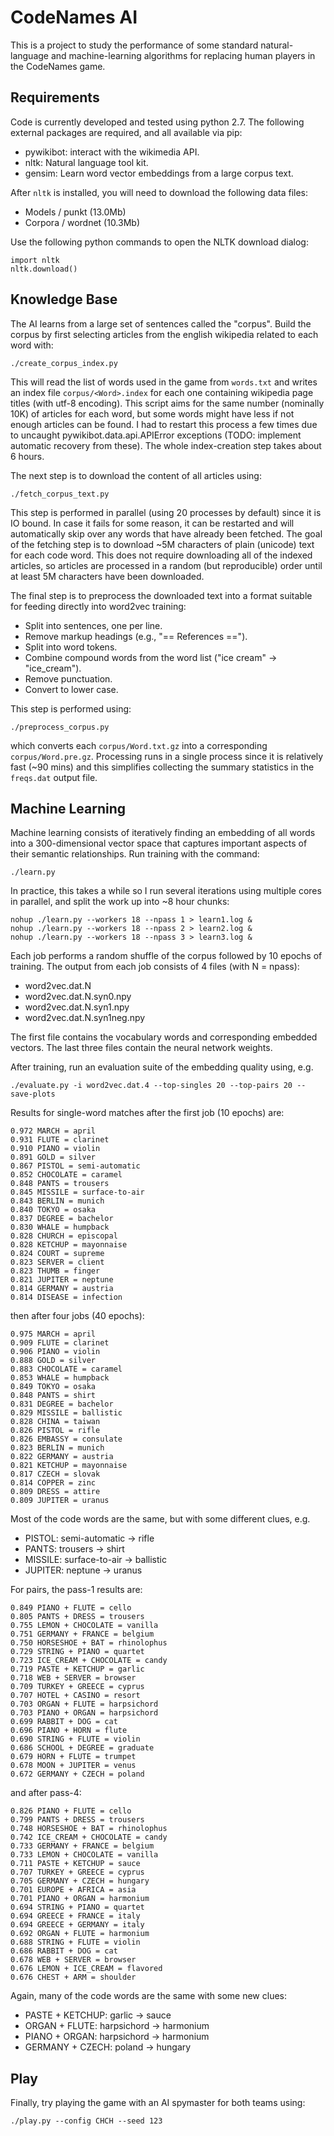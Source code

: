 CodeNames AI
============

This is a project to study the performance of some standard natural-language and
machine-learning algorithms for replacing human players in the CodeNames game.

Requirements
------------

Code is currently developed and tested using python 2.7.  The following external
packages are required, and all available via pip:
 - pywikibot: interact with the wikimedia API.
 - nltk: Natural language tool kit.
 - gensim: Learn word vector embeddings from a large corpus text.

After `nltk` is installed, you will need to download the following data files:
- Models / punkt (13.0Mb)
- Corpora / wordnet (10.3Mb)

Use the following python commands to open the NLTK download dialog:
```
import nltk
nltk.download()
```

Knowledge Base
--------------

The AI learns from a large set of sentences called the "corpus". Build the
corpus by first selecting articles from the english wikipedia related to each
word with:
```
./create_corpus_index.py
```
This will read the list of words used in the game from `words.txt` and writes an
index file `corpus/<Word>.index` for each one containing wikipedia page titles (with
utf-8 encoding).  This script aims for the same number (nominally 10K) of articles
for each word, but some words might have less if not enough articles can be found.
I had to restart this process a few times due to uncaught pywikibot.data.api.APIError
exceptions (TODO: implement automatic recovery from these).  The whole index-creation
step takes about 6 hours.

The next step is to download the content of all articles using:
```
./fetch_corpus_text.py
```
This step is performed in parallel (using 20 processes by default) since it is IO bound.
In case it fails for some reason, it can be restarted and will automatically skip over
any words that have already been fetched.  The goal of the fetching step is to download
~5M characters of plain (unicode) text for each code word.  This does not require
downloading all of the indexed articles, so articles are processed in a random (but
reproducible) order until at least 5M characters have been downloaded.

The final step is to preprocess the downloaded text into a format suitable for
feeding directly into word2vec training:
- Split into sentences, one per line.
- Remove markup headings (e.g., "== References ==").
- Split into word tokens.
- Combine compound words from the word list ("ice cream" -> "ice_cream").
- Remove punctuation.
- Convert to lower case.

This step is performed using:
```
./preprocess_corpus.py
```
which converts each `corpus/Word.txt.gz` into a corresponding `corpus/Word.pre.gz`.
Processing runs in a single process since it is relatively fast (~90 mins) and this
simplifies collecting the summary statistics in the `freqs.dat` output file.

Machine Learning
----------------

Machine learning consists of iteratively finding an embedding of all words into a
300-dimensional vector space that captures important aspects of their semantic
relationships. Run training with the command:
```
./learn.py
```
In practice, this takes a while so I run several iterations using multiple cores in parallel, and split the work up into ~8 hour chunks:
```
nohup ./learn.py --workers 18 --npass 1 > learn1.log &
nohup ./learn.py --workers 18 --npass 2 > learn2.log &
nohup ./learn.py --workers 18 --npass 3 > learn3.log &
```
Each job performs a random shuffle of the corpus followed by 10 epochs of training.
The output from each job consists of 4 files (with N = npass):
- word2vec.dat.N
- word2vec.dat.N.syn0.npy
- word2vec.dat.N.syn1.npy
- word2vec.dat.N.syn1neg.npy

The first file contains the vocabulary words and corresponding embedded vectors.
The last three files contain the neural network weights.

After training, run an evaluation suite of the embedding quality using, e.g.
```
./evaluate.py -i word2vec.dat.4 --top-singles 20 --top-pairs 20 --save-plots
```
Results for single-word matches after the first job (10 epochs) are:
```
0.972 MARCH = april
0.931 FLUTE = clarinet
0.910 PIANO = violin
0.891 GOLD = silver
0.867 PISTOL = semi-automatic
0.852 CHOCOLATE = caramel
0.848 PANTS = trousers
0.845 MISSILE = surface-to-air
0.843 BERLIN = munich
0.840 TOKYO = osaka
0.837 DEGREE = bachelor
0.830 WHALE = humpback
0.828 CHURCH = episcopal
0.828 KETCHUP = mayonnaise
0.824 COURT = supreme
0.823 SERVER = client
0.823 THUMB = finger
0.821 JUPITER = neptune
0.814 GERMANY = austria
0.814 DISEASE = infection
```
then after four jobs (40 epochs):
```
0.975 MARCH = april
0.909 FLUTE = clarinet
0.906 PIANO = violin
0.888 GOLD = silver
0.883 CHOCOLATE = caramel
0.853 WHALE = humpback
0.849 TOKYO = osaka
0.848 PANTS = shirt
0.831 DEGREE = bachelor
0.829 MISSILE = ballistic
0.828 CHINA = taiwan
0.826 PISTOL = rifle
0.826 EMBASSY = consulate
0.823 BERLIN = munich
0.822 GERMANY = austria
0.821 KETCHUP = mayonnaise
0.817 CZECH = slovak
0.814 COPPER = zinc
0.809 DRESS = attire
0.809 JUPITER = uranus
```
Most of the code words are the same, but with some different clues, e.g.
- PISTOL: semi-automatic -> rifle
- PANTS: trousers -> shirt
- MISSILE: surface-to-air -> ballistic
- JUPITER: neptune -> uranus

For pairs, the pass-1 results are:
```
0.849 PIANO + FLUTE = cello
0.805 PANTS + DRESS = trousers
0.755 LEMON + CHOCOLATE = vanilla
0.751 GERMANY + FRANCE = belgium
0.750 HORSESHOE + BAT = rhinolophus
0.729 STRING + PIANO = quartet
0.723 ICE_CREAM + CHOCOLATE = candy
0.719 PASTE + KETCHUP = garlic
0.718 WEB + SERVER = browser
0.709 TURKEY + GREECE = cyprus
0.707 HOTEL + CASINO = resort
0.703 ORGAN + FLUTE = harpsichord
0.703 PIANO + ORGAN = harpsichord
0.699 RABBIT + DOG = cat
0.696 PIANO + HORN = flute
0.690 STRING + FLUTE = violin
0.686 SCHOOL + DEGREE = graduate
0.679 HORN + FLUTE = trumpet
0.678 MOON + JUPITER = venus
0.672 GERMANY + CZECH = poland
```
and after pass-4:
```
0.826 PIANO + FLUTE = cello
0.799 PANTS + DRESS = trousers
0.748 HORSESHOE + BAT = rhinolophus
0.742 ICE_CREAM + CHOCOLATE = candy
0.733 GERMANY + FRANCE = belgium
0.733 LEMON + CHOCOLATE = vanilla
0.711 PASTE + KETCHUP = sauce
0.707 TURKEY + GREECE = cyprus
0.705 GERMANY + CZECH = hungary
0.701 EUROPE + AFRICA = asia
0.701 PIANO + ORGAN = harmonium
0.694 STRING + PIANO = quartet
0.694 GREECE + FRANCE = italy
0.694 GREECE + GERMANY = italy
0.692 ORGAN + FLUTE = harmonium
0.688 STRING + FLUTE = violin
0.686 RABBIT + DOG = cat
0.678 WEB + SERVER = browser
0.676 LEMON + ICE_CREAM = flavored
0.676 CHEST + ARM = shoulder
```
Again, many of the code words are the same with some new clues:
- PASTE + KETCHUP: garlic -> sauce
- ORGAN + FLUTE: harpsichord -> harmonium
- PIANO + ORGAN: harpsichord -> harmonium
- GERMANY + CZECH: poland -> hungary

Play
----

Finally, try playing the game with an AI spymaster for both teams using:
```
./play.py --config CHCH --seed 123
```
